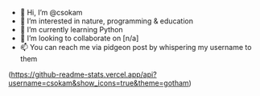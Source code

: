 - 👋 Hi, I’m @csokam
- 👀 I’m interested in nature, programming & education
- 🌱 I’m currently learning Python
- 💞️ I’m looking to collaborate on [n/a]
- 📫 You can reach me via pidgeon post by whispering my username to them

(https://github-readme-stats.vercel.app/api?username=csokam&show_icons=true&theme=gotham)


<!---
csokam/csokam is a ✨ special ✨ repository because its `README.md` (this file) appears on your GitHub profile.
You can click the Preview link to take a look at your changes.
--->
